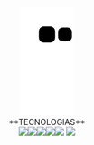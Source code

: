 <div align="center">
  <img src="https://raw.githubusercontent.com/rafaballerini/rafaballerini/output/github-contribution-grid-snake.svg">
</div>


<div align="center">
**TECNOLOGIAS**
<br>
<img width=40 src="https://cdn.jsdelivr.net/gh/devicons/devicon/icons/javascript/javascript-original.svg" /><img width=40 src="https://cdn.jsdelivr.net/gh/devicons/devicon/icons/html5/html5-original-wordmark.svg" /><img width=40 src="https://cdn.jsdelivr.net/gh/devicons/devicon/icons/css3/css3-original-wordmark.svg" /><img width=40 src="https://cdn.jsdelivr.net/gh/devicons/devicon/icons/react/react-original.svg" /><img width=40 src="https://cdn.jsdelivr.net/gh/devicons/devicon/icons/python/python-original-wordmark.svg" />
          

<img  width=40 src="https://cdn.jsdelivr.net/gh/devicons/devicon/icons/git/git-original-wordmark.svg" />
          
</div>
